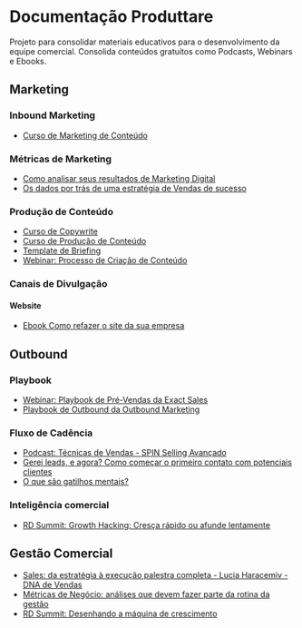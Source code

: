 # Documentação Produttare

Projeto para consolidar materiais educativos para o desenvolvimento da equipe comercial.
Consolida conteúdos gratuítos como Podcasts, Webinars e Ebooks.

## Marketing

### Inbound Marketing

- [Curso de Marketing de Conteúdo](https://university.rockcontent.com/cursos/marketing-de-conteudo)

### Métricas de Marketing

- [Como analisar seus resultados de Marketing Digital](https://www.youtube.com/watch?v=Vco-CIDra8k&feature=emb_logo)
- [Os dados por trás de uma estratégia de Vendas de sucesso](https://www.youtube.com/watch?v=jgm9KgySXQo&feature=emb_logo)

### Produção de Conteúdo

- [Curso de Copywrite](https://university.rockcontent.com/cursos/curso-copywriting)
- [Curso de Produção de Conteúdo](https://university.rockcontent.com/cursos/producao-de-conteudo-para-web)
- [Template de Briefing](https://docs.google.com/document/d/1wGkABTKg6CNo4Jdn87ckkJCbvl4KzFip6RLwFFxT4dc/edit)
- [Webinar: Processo de Criação de Conteúdo](https://www.youtube.com/watch?time_continue=880&v=P7-RSthE4Ho)

### Canais de Divulgação

#### Website

- [Ebook Como refazer o site da sua empresa](https://s3.amazonaws.com/rd-marketing-objects/ebook_guia-sites/como-refazer-o-site-da-sua-empresa.pdf)

## Outbound

### Playbook

- [Webinar: Playbook de Pré-Vendas da Exact Sales](https://www.youtube.com/watch?v=2lvav-_jCVg&feature=youtu.be)
- [Playbook de Outbound da Outbound Marketing](https://outboundmarketing.com.br/playbook-de-outbound/)

### Fluxo de Cadência

- [Podcast: Técnicas de Vendas - SPIN Selling Avançado](https://open.spotify.com/episode/5jc5RmljcmthFdMmpbdpr6?si=Tr2ovT4yTT2uD1TuAbKZgw)
- [Gerei leads, e agora? Como começar o primeiro contato com potenciais clientes](https://www.youtube.com/watch?time_continue=2585&v=1gQnB2uOu4Q&feature=emb_logo)
- [O que são gatilhos mentais?](https://www.youtube.com/watch?v=2332ltl4aic&feature=youtu.be)

### Inteligência comercial

- [RD Summit: Growth Hacking: Cresça rápido ou afunde lentamente](https://www.youtube.com/watch?v=njk_dem2vkE&feature=emb_logo)

## Gestão Comercial

- [Sales: da estratégia à execução palestra completa - Lucia Haracemiv - DNA de Vendas](https://youtu.be/U3RENvMf0Eo)
- [Métricas de Negócio: análises que devem fazer parte da rotina da gestão](https://www.youtube.com/watch?v=qrOej9H8mjM&feature=emb_logo)
- [RD Summit: Desenhando a máquina de crescimento](https://www.youtube.com/watch?v=vDJaiTkXL0U&feature=emb_logo)
